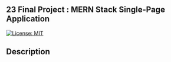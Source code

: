 ## 23 Final Project : MERN Stack Single-Page Application

[![License: MIT](https://img.shields.io/badge/License-MIT-yellow.svg)](https://opensource.org/licenses/MIT)

## Description